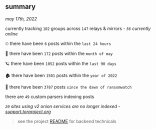 
## summary
_may 17th, 2022_

currently tracking `102` groups across `147` relays & mirrors - _`56` currently online_

⏲ there have been `6` posts within the `last 24 hours`

🦈 there have been `172` posts within the `month of may`

🪐 there have been `1052` posts within the `last 90 days`

🏚 there have been `1501` posts within the `year of 2022`

🦕 there have been `3787` posts `since the dawn of ransomwatch`

there are `49` custom parsers indexing posts

_`20` sites using v2 onion services are no longer indexed - [support.torproject.org](https://support.torproject.org/onionservices/v2-deprecation/)_

> see the project [README](https://github.com/joshhighet/ransomwatch#ransomwatch--) for backend technicals
